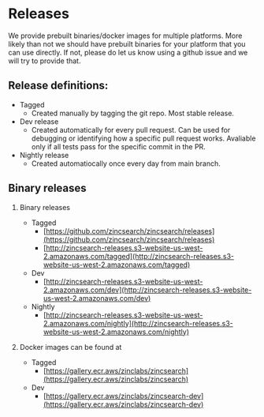 # Releases

We provide prebuilt binaries/docker images for multiple platforms. More likely than not we should have prebuilt binaries for your platform that you can use directly. If not, please do let us know using a github issue and we will try to provide that.

## Release definitions:

- Tagged
    - Created manually by tagging the git repo. Most stable release.
- Dev release
    - Created automatically for every pull request. Can be used for debugging or identifying how a specific pull request works. Avaliable only if all tests pass for the specific commit in the PR.
- Nightly release
    - Created automatiocally once every day from main branch.
## Binary releases

1. Binary releases 
    - Tagged 
        - [https://github.com/zincsearch/zincsearch/releases](https://github.com/zincsearch/zincsearch/releases)
        - [http://zincsearch-releases.s3-website-us-west-2.amazonaws.com/tagged](http://zincsearch-releases.s3-website-us-west-2.amazonaws.com/tagged)
    - Dev
        - [http://zincsearch-releases.s3-website-us-west-2.amazonaws.com/dev](http://zincsearch-releases.s3-website-us-west-2.amazonaws.com/dev)
    - Nightly
        - [http://zincsearch-releases.s3-website-us-west-2.amazonaws.com/nightly](http://zincsearch-releases.s3-website-us-west-2.amazonaws.com/nightly)

1. Docker images can be found at 
    - Tagged
        - [https://gallery.ecr.aws/zinclabs/zincsearch](https://gallery.ecr.aws/zinclabs/zincsearch)
    - Dev 
        - [https://gallery.ecr.aws/zinclabs/zincsearch-dev](https://gallery.ecr.aws/zinclabs/zincsearch-dev)

